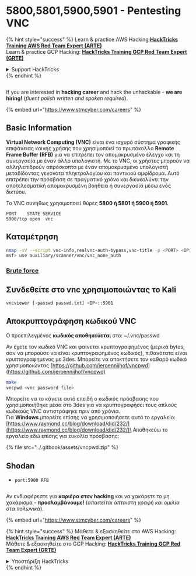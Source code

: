 # 5800,5801,5900,5901 - Pentesting VNC

{% hint style="success" %}
Learn & practice AWS Hacking:<img src="../.gitbook/assets/arte.png" alt="" data-size="line">[**HackTricks Training AWS Red Team Expert (ARTE)**](https://training.hacktricks.xyz/courses/arte)<img src="../.gitbook/assets/arte.png" alt="" data-size="line">\
Learn & practice GCP Hacking: <img src="../.gitbook/assets/grte.png" alt="" data-size="line">[**HackTricks Training GCP Red Team Expert (GRTE)**<img src="../.gitbook/assets/grte.png" alt="" data-size="line">](https://training.hacktricks.xyz/courses/grte)

<details>

<summary>Support HackTricks</summary>

* Check the [**subscription plans**](https://github.com/sponsors/carlospolop)!
* **Join the** 💬 [**Discord group**](https://discord.gg/hRep4RUj7f) or the [**telegram group**](https://t.me/peass) or **follow** us on **Twitter** 🐦 [**@hacktricks\_live**](https://twitter.com/hacktricks\_live)**.**
* **Share hacking tricks by submitting PRs to the** [**HackTricks**](https://github.com/carlospolop/hacktricks) and [**HackTricks Cloud**](https://github.com/carlospolop/hacktricks-cloud) github repos.

</details>
{% endhint %}

<figure><img src="../.gitbook/assets/image (1) (1) (1) (1) (1) (1) (1) (1) (1) (1) (1).png" alt=""><figcaption></figcaption></figure>

If you are interested in **hacking career** and hack the unhackable - **we are hiring!** (_fluent polish written and spoken required_).

{% embed url="https://www.stmcyber.com/careers" %}

## Basic Information

**Virtual Network Computing (VNC)** είναι ένα ισχυρό σύστημα γραφικής επιφάνειας κοινής χρήσης που χρησιμοποιεί το πρωτόκολλο **Remote Frame Buffer (RFB)** για να επιτρέπει τον απομακρυσμένο έλεγχο και τη συνεργασία με έναν άλλο υπολογιστή. Με το VNC, οι χρήστες μπορούν να αλληλεπιδρούν απρόσκοπτα με έναν απομακρυσμένο υπολογιστή μεταδίδοντας γεγονότα πληκτρολογίου και ποντικιού αμφίδρομα. Αυτό επιτρέπει την πρόσβαση σε πραγματικό χρόνο και διευκολύνει την αποτελεσματική απομακρυσμένη βοήθεια ή συνεργασία μέσω ενός δικτύου.

Το VNC συνήθως χρησιμοποιεί θύρες **5800 ή 5801 ή 5900 ή 5901.**
```
PORT    STATE SERVICE
5900/tcp open  vnc
```
## Καταμέτρηση
```bash
nmap -sV --script vnc-info,realvnc-auth-bypass,vnc-title -p <PORT> <IP>
msf> use auxiliary/scanner/vnc/vnc_none_auth
```
### [**Brute force**](../generic-methodologies-and-resources/brute-force.md#vnc)

## Συνδεθείτε στο vnc χρησιμοποιώντας το Kali
```bash
vncviewer [-passwd passwd.txt] <IP>::5901
```
## Αποκρυπτογράφηση κωδικού VNC

Ο προεπιλεγμένος **κωδικός αποθηκεύεται** στο: \~/.vnc/passwd

Αν έχετε τον κωδικό VNC και φαίνεται κρυπτογραφημένος (μερικά bytes, σαν να μπορούσε να είναι κρυπτογραφημένος κωδικός), πιθανότατα είναι κρυπτογραφημένος με 3des. Μπορείτε να αποκτήσετε τον καθαρό κωδικό χρησιμοποιώντας [https://github.com/jeroennijhof/vncpwd](https://github.com/jeroennijhof/vncpwd)
```bash
make
vncpwd <vnc password file>
```
Μπορείτε να το κάνετε αυτό επειδή ο κωδικός πρόσβασης που χρησιμοποιήθηκε μέσα στο 3des για να κρυπτογραφήσει τους απλούς κωδικούς VNC αντιστράφηκε πριν από χρόνια.\
Για **Windows** μπορείτε επίσης να χρησιμοποιήσετε αυτό το εργαλείο: [https://www.raymond.cc/blog/download/did/232/](https://www.raymond.cc/blog/download/did/232/)\
Αποθηκεύω το εργαλείο εδώ επίσης για ευκολία πρόσβασης:

{% file src="../.gitbook/assets/vncpwd.zip" %}

## Shodan

* `port:5900 RFB`

<figure><img src="../.gitbook/assets/image (1) (1) (1) (1) (1) (1) (1) (1) (1) (1) (1).png" alt=""><figcaption></figcaption></figure>

Αν ενδιαφέρεστε για **καριέρα στον hacking** και να χακάρετε το μη χακάρισμα - **προσλαμβάνουμε!** (_απαιτείται άπταιστη γραφή και ομιλία στα πολωνικά_).

{% embed url="https://www.stmcyber.com/careers" %}

{% hint style="success" %}
Μάθετε & εξασκηθείτε στο AWS Hacking:<img src="../.gitbook/assets/arte.png" alt="" data-size="line">[**HackTricks Training AWS Red Team Expert (ARTE)**](https://training.hacktricks.xyz/courses/arte)<img src="../.gitbook/assets/arte.png" alt="" data-size="line">\
Μάθετε & εξασκηθείτε στο GCP Hacking: <img src="../.gitbook/assets/grte.png" alt="" data-size="line">[**HackTricks Training GCP Red Team Expert (GRTE)**<img src="../.gitbook/assets/grte.png" alt="" data-size="line">](https://training.hacktricks.xyz/courses/grte)

<details>

<summary>Υποστήριξη HackTricks</summary>

* Ελέγξτε τα [**σχέδια συνδρομής**](https://github.com/sponsors/carlospolop)!
* **Εγγραφείτε στην** 💬 [**ομάδα Discord**](https://discord.gg/hRep4RUj7f) ή στην [**ομάδα telegram**](https://t.me/peass) ή **ακολουθήστε** μας στο **Twitter** 🐦 [**@hacktricks\_live**](https://twitter.com/hacktricks\_live)**.**
* **Μοιραστείτε κόλπα hacking υποβάλλοντας PRs στα** [**HackTricks**](https://github.com/carlospolop/hacktricks) και [**HackTricks Cloud**](https://github.com/carlospolop/hacktricks-cloud) github repos.

</details>
{% endhint %}
